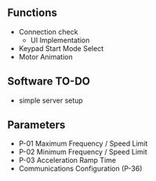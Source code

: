 ## Functions

- Connection check
    - UI Implementation
- Keypad Start Mode Select
- Motor Animation


## Software TO-DO

- simple server setup

## Parameters

- P-01 Maximum Frequency / Speed Limit
- P-02 Minimum Frequency / Speed Limit
- P-03 Acceleration Ramp Time
- Communications Configuration (P-36)